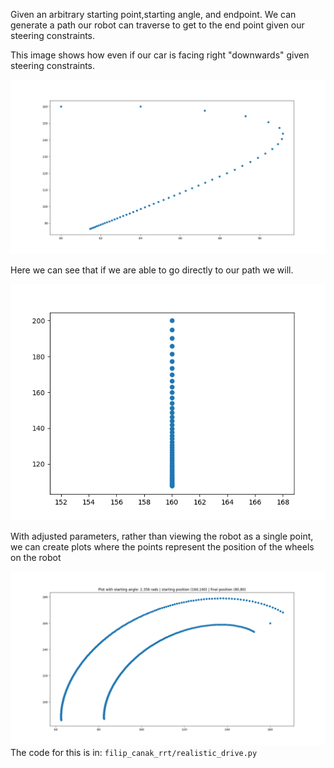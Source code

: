 Given an arbitrary starting point,starting angle, and endpoint. We can generate a path our robot can traverse to get to the end point given our steering constraints.

This image shows how even if our car is facing right "downwards" given steering constraints.

![A path showing how we can path directly downwards even if the car is facing right](ParallelPark.webp)

Here we can see that if we are able to go directly to our path we will.

![points going straight down](StraightLine.png)

With adjusted parameters, rather than viewing the robot as a single point, we can create plots where the points represent the position of the wheels on the robot

![A simple path with wheel view on](improved_turning.png)
The code for this is in:
`filip_canak_rrt/realistic_drive.py`

